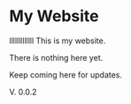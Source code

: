 
# My Website
lllllllllllll
This is my website.

There is nothing here yet.

Keep coming here for updates.

V. 0.0.2

